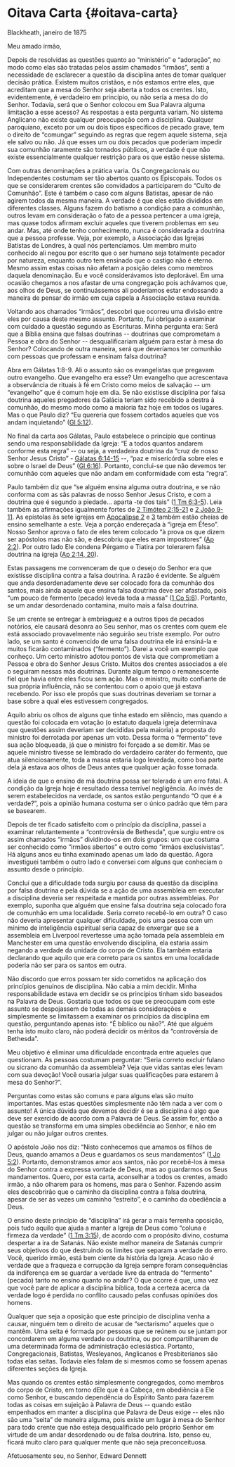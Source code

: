 # Oitava Carta {#oitava-carta}

Blackheath, janeiro de 1875

Meu amado irmão,

Depois de resolvidas as questões quanto ao “ministério” e “adoração”, no modo como elas são tratadas pelos assim chamados “irmãos”, senti a necessidade de esclarecer a questão da disciplina antes de tomar qualquer decisão prática. Existem muitos cristãos, e nós estamos entre eles, que acreditam que a mesa do Senhor seja aberta a todos os crentes. Isto, evidentemente, é verdadeiro em princípio, ou não seria a mesa do do Senhor. Todavia, será que o Senhor colocou em Sua Palavra alguma limitação a esse acesso? As respostas a esta pergunta variam. No sistema Anglicano não existe qualquer preocupação com a disciplina. Qualquer paroquiano, exceto por um ou dois tipos específicos de pecado grave, tem o direito de “comungar” seguindo as regras que regem aquele sistema, seja ele salvo ou não. Já que esses um ou dois pecados que poderiam impedir sua comunhão raramente são tornados públicos, a verdade é que não existe essencialmente qualquer restrição para os que estão nesse sistema.

Com outras denominações a prática varia. Os Congregacionais ou Independentes costumam ser tão abertos quanto os Episcopais. Todos os que se considerarem crentes são convidados a participarem do “Culto de Comunhão”. Este é também o caso com alguns Batistas, apesar de não agirem todos da mesma maneira. A verdade é que eles estão divididos em diferentes classes. Alguns fazem do batismo a condição para a comunhão, outros levam em consideração o fato de a pessoa pertencer a uma igreja, mas quase todos afirmam excluir aqueles que tiverem problemas em seu andar. Mas, até onde tenho conhecimento, nunca é considerada a doutrina que a pessoa professe. Veja, por exemplo, a Associação das Igrejas Batistas de Londres, à qual nós pertencíamos. Um membro muito conhecido ali negou por escrito que o ser humano seja totalmente pecador por natureza, enquanto outro tem ensinado que o castigo não é eterno. Mesmo assim estas coisas não afetam a posição deles como membros daquela denominação. Eu e você considerávamos isto deplorável. Em uma ocasião chegamos a nos afastar de uma congregação pois achávamos que, aos olhos de Deus, se continuássemos ali poderíamos estar endossando a maneira de pensar do irmão em cuja capela a Associação estava reunida.

Voltando aos chamados “irmãos”, descobri que ocorreu uma divisão entre eles por causa deste mesmo assunto. Portanto, fui obrigado a examinar com cuidado a questão segundo as Escrituras. Minha pergunta era: Será que a Bíblia ensina que falsas doutrinas -- doutrinas que comprometam a Pessoa e obra do Senhor -- desqualificariam alguém para estar à mesa do Senhor? Colocando de outra maneira, será que deveríamos ter comunhão com pessoas que professam e ensinam falsa doutrina?

Abra em Gálatas 1:8-9\. Ali o assunto são os evangelistas que pregavam outro evangelho. Que evangelho era esse? Um evangelho que acrescentava a observância de rituais à fé em Cristo como meios de salvação -- um “evangelho” que é comum hoje em dia. Se não existisse disciplina por falsa doutrina aqueles pregadores da Galácia teriam sido recebido a destra à comunhão, do mesmo modo como a maioria faz hoje em todos os lugares. Mas o que Paulo diz? “Eu quereria que fossem cortados aqueles que vos andam inquietando” ([Gl 5:12](http://bibliaonline.com.br/acf/gl/5/12)).

No final da carta aos Gálatas, Paulo estabelece o princípio que continua sendo uma responsabilidade da Igreja: “E a todos quantos andarem conforme esta regra” -- ou seja, a verdadeira doutrina da “cruz de nosso Senhor Jesus Cristo” - [Gálatas 6:14-15](http://bibliaonline.com.br/acf/gl/6/14-15) --, “paz e misericórdia sobre eles e sobre o Israel de Deus” ([Gl 6:16](http://bibliaonline.com.br/acf/gl/6/16)). Portanto, conclui-se que não devemos ter comunhão com aqueles que não andam em conformidade com esta “regra”.

Paulo também diz que “se alguém ensina alguma outra doutrina, e se não conforma com as sãs palavras de nosso Senhor Jesus Cristo, e com a doutrina que é segundo a piedade... aparta -te dos tais” ([1 Tm 6:3-5](http://bibliaonline.com.br/acf/1tm/6/3-5)). Leia também as afirmações igualmente fortes de [2 Timóteo 2:15-21](http://bibliaonline.com.br/acf/2tm/2/15-21) e [2 João 9-11](http://bibliaonline.com.br/acf/2jo/1/9-11). As epístolas às sete igrejas em [Apocalipse 2](http://bibliaonline.com.br/acf/ap/2) e [3](http://bibliaonline.com.br/acf/ap/3) também estão cheias de ensino semelhante a este. Veja a porção endereçada à “igreja em Éfeso”. Nosso Senhor aprova o fato de eles terem colocado “à prova os que dizem ser apóstolos mas não são, e descobriu que eles eram impostores” ([Ap 2:2](http://bibliaonline.com.br/acf/ap/2/2)). Por outro lado Ele condena Pérgamo e Tiatira por tolerarem falsa doutrina na igreja ([Ap 2:14, 20](http://bibliaonline.com.br/acf/ap/2/14,20)).

Estas passagens me convenceram de que o desejo do Senhor era que existisse disciplina contra a falsa doutrina. A razão é evidente. Se alguém que anda desordenadamente deve ser colocado fora da comunhão dos santos, mais ainda aquele que ensina falsa doutrina deve ser afastado, pois “um pouco de fermento (pecado) leveda toda a massa” ([1 Co 5:6](http://bibliaonline.com.br/acf/1co/5/6)). Portanto, se um andar desordenado contamina, muito mais a falsa doutrina.

Se um crente se entregar à embriaguez e a outros tipos de pecados notórios, ele causará desonra ao Seu senhor, mas os crentes com quem ele está associado provavelmente não seguirão seu triste exemplo. Por outro lado, se um santo é convencido de uma falsa doutrina ele irá ensiná-la e muitos ficarão contaminados (“fermento”). Darei a você um exemplo que conheço. Um certo ministro adotou pontos de vista que comprometiam a Pessoa e obra do Senhor Jesus Cristo. Muitos dos crentes associados a ele o seguiram nessas más doutrinas. Durante algum tempo o remanescente fiel que havia entre eles ficou sem ação. Mas o ministro, muito confiante de sua própria influência, não se contentou com o apoio que já estava recebendo. Por isso ele propôs que suas doutrinas deveriam se tornar a base sobre a qual eles estivessem congregados.

Aquilo abriu os olhos de alguns que tinha estado em silêncio, mas quando a questão foi colocada em votação (o estatuto daquela igreja determinava que questões assim deveriam ser decididas pela maioria) a proposta do ministro foi derrotada por apenas um voto. Dessa forma o “fermento” teve sua ação bloqueada, já que o ministro foi forçado a se demitir. Mas se aquele ministro tivesse se lembrado do verdadeiro caráter do fermento, que atua silenciosamente, toda a massa estaria logo levedada, como boa parte dela já estava aos olhos de Deus antes que qualquer ação fosse tomada.

A ideia de que o ensino de má doutrina possa ser tolerado é um erro fatal. A condição da Igreja hoje é resultado dessa terrível negligência. Ao invés de serem estabelecidos na verdade, os santos estão perguntando “O que é a verdade?”, pois a opinião humana costuma ser o único padrão que têm para se basearem.

Depois de ter ficado satisfeito com o princípio da disciplina, passei a examinar relutantemente a “controvérsia de Bethesda”, que surgiu entre os assim chamados “irmãos” dividindo-os em dois grupos: um que costuma ser conhecido como “irmãos abertos” e outro como “irmãos exclusivistas”. Há alguns anos eu tinha examinado apenas um lado da questão. Agora investiguei também o outro lado e conversei com alguns que conheciam o assunto desde o princípio.

Concluí que a dificuldade toda surgiu por causa da questão da disciplina por falsa doutrina e pela dúvida se a ação de uma assembleia em executar a disciplina deveria ser respeitada e mantida por outras assembleias. Por exemplo, suponha que alguém que ensine falsa doutrina seja colocado fora de comunhão em uma localidade. Seria correto recebê-lo em outra? O caso não deveria apresentar qualquer dificuldade, pois uma pessoa com um mínimo de inteligência espiritual seria capaz de enxergar que se a assembleia em Liverpool revertesse uma ação tomada pela assembleia em Manchester em uma questão envolvendo disciplina, ela estaria assim negando a verdade da unidade do corpo de Cristo. Ela também estaria declarando que aquilo que era correto para os santos em uma localidade poderia não ser para os santos em outra.

Não discordo que erros possam ter sido cometidos na aplicação dos princípios genuínos de disciplina. Não cabia a mim decidir. Minha responsabilidade estava em decidir se os princípios tinham sido baseados na Palavra de Deus. Gostaria que todos os que se preocupam com este assunto se despojassem de todas as demais considerações e simplesmente se limitassem a examinar os princípios da disciplina em questão, perguntando apenas isto: “É bíblico ou não?”. Até que alguém tenha isto muito claro, não poderá decidir os méritos da “controvérsia de Bethesda”.

Meu objetivo é eliminar uma dificuldade encontrada entre aqueles que questionam. As pessoas costumam perguntar: “Seria correto excluir fulano ou sicrano da comunhão da assembleia? Veja que vidas santas eles levam com sua devoção! Você ousaria julgar suas qualificações para estarem à mesa do Senhor?”.

Perguntas como estas são comuns e para alguns elas são muito importantes. Mas estas questões simplesmente não têm nada a ver com o assunto! A única dúvida que devemos decidir é se a disciplina é algo que deve ser exercido de acordo com a Palavra de Deus. Se assim for, então a questão se transforma em uma simples obediência ao Senhor, e não em julgar ou não julgar outros crentes.

O apóstolo João nos diz: “Nisto conhecemos que amamos os filhos de Deus, quando amamos a Deus e guardamos os seus mandamentos” ([1 Jo 5:2](http://bibliaonline.com.br/acf/1jo/5/2)). Portanto, demonstramos amor aos santos, não por recebê-los à mesa do Senhor contra a expressa vontade de Deus, mas ao guardarmos os Seus mandamentos. Quero, por esta carta, aconselhar a todos os crentes, amado irmão, a não olharem para os homens, mas para o Senhor. Fazendo assim eles descobrirão que o caminho da disciplina contra a falsa doutrina, apesar de ser às vezes um caminho “estreito”, é o caminho da obediência a Deus.

O ensino deste princípio de “disciplina” irá gerar a mais ferrenha oposição, pois tudo aquilo que ajuda a manter a Igreja de Deus como “coluna e firmeza da verdade” ([1 Tm 3:15](http://bibliaonline.com.br/acf/1tm/3/15)), de acordo com o propósito divino, costuma despertar a ira de Satanás. Não existe melhor maneira de Satanás cumprir seus objetivos do que destruindo os limites que separam a verdade do erro. Você, querido irmão, está bem ciente da história da Igreja. Acaso não é verdade que a fraqueza e corrupção da Igreja sempre foram consequências da indiferença em se guardar a verdade livre da entrada do “fermento” (pecado) tanto no ensino quanto no andar? O que ocorre é que, uma vez que você pare de aplicar a disciplina bíblica, toda a certeza acerca da verdade logo é perdida no conflito causado pelas confusas opiniões dos homens.

Qualquer que seja a oposição que este princípio de disciplina venha a causar, ninguém tem o direito de acusar de “sectarismo” aqueles que o mantêm. Uma seita é formada por pessoas que se reúnem ou se juntam por concordarem em alguma verdade ou doutrina, ou por compartilharem de uma determinada forma de administração eclesiástica. Portanto, Congregacionais, Batistas, Wesleyanos, Anglicanos e Presbiterianos são todas elas seitas. Todavia eles falam de si mesmos como se fossem apenas diferentes seções da Igreja.

Mas quando os crentes estão simplesmente congregados, como membros do corpo de Cristo, em torno dEle que é a Cabeça, em obediência a Ele como Senhor, e buscando dependência do Espírito Santo para fazerem todas as coisas em sujeição à Palavra de Deus -- quando estão empenhados em manter a disciplina que Palavra de Deus exige -- eles não são uma “seita” de maneira alguma, pois existe um lugar à mesa do Senhor para todo crente que não esteja desqualificado pelo próprio Senhor em virtude de um andar desordenado ou de falsa doutrina. Isto, penso eu, ficará muito claro para qualquer mente que não seja preconceituosa.

Afetuosamente seu, no Senhor, Edward Dennett